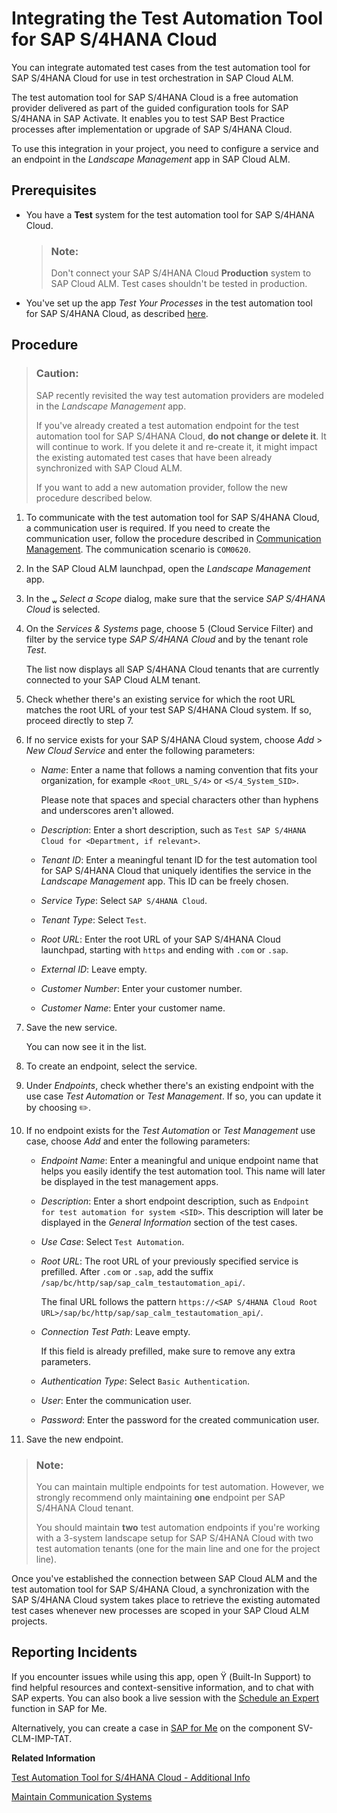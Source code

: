 <!-- loio07122541847b48fa9766044a8fc8c404 -->

<link rel="stylesheet" type="text/css" href="../css/sap-icons.css"/>

# Integrating the Test Automation Tool for SAP S/4HANA Cloud

You can integrate automated test cases from the test automation tool for SAP S/4HANA Cloud for use in test orchestration in SAP Cloud ALM.



The test automation tool for SAP S/4HANA Cloud is a free automation provider delivered as part of the guided configuration tools for SAP S/4HANA in SAP Activate. It enables you to test SAP Best Practice processes after implementation or upgrade of SAP S/4HANA Cloud.

To use this integration in your project, you need to configure a service and an endpoint in the *Landscape Management* app in SAP Cloud ALM.



<a name="loio07122541847b48fa9766044a8fc8c404__section_w5v_kcx_x4b"/>

## Prerequisites

-   You have a **Test** system for the test automation tool for SAP S/4HANA Cloud.

    > ### Note:  
    > Don't connect your SAP S/4HANA Cloud **Production** system to SAP Cloud ALM. Test cases shouldn't be tested in production.

-   You've set up the app *Test Your Processes* in the test automation tool for SAP S/4HANA Cloud, as described [here](https://help.sap.com/docs/SAP_S4HANA_CLOUD/2ab07d21f68c41109a2eef21b8fd8466/5d867592753c465aadb81115de672f91.html).




<a name="loio07122541847b48fa9766044a8fc8c404__section_tg2_sbx_x4b"/>

## Procedure

> ### Caution:  
> SAP recently revisited the way test automation providers are modeled in the *Landscape Management* app.
> 
> If you've already created a test automation endpoint for the test automation tool for SAP S/4HANA Cloud, **do not change or delete it**. It will continue to work. If you delete it and re-create it, it might impact the existing automated test cases that have been already synchronized with SAP Cloud ALM.
> 
> If you want to add a new automation provider, follow the new procedure described below.

1.  To communicate with the test automation tool for SAP S/4HANA Cloud, a communication user is required. If you need to create the communication user, follow the procedure described in [Communication Management](https://help.sap.com/viewer/0f69f8fb28ac4bf48d2b57b9637e81fa/LATEST/en-US/2e84a10c430645a88bdbfaaa23ac9ff7.html). The communication scenario is `COM0620`.

2.  In the SAP Cloud ALM launchpad, open the *Landscape Management* app.

3.  In the <span class="SAP-icons-V5"></span> *Select a Scope* dialog, make sure that the service *SAP S/4HANA Cloud* is selected.

4.  On the *Services & Systems* page, choose <span class="SAP-icons-V5"></span> \(Cloud Service Filter\) and filter by the service type *SAP S/4HANA Cloud* and by the tenant role *Test*.

    The list now displays all SAP S/4HANA Cloud tenants that are currently connected to your SAP Cloud ALM tenant.

5.  Check whether there's an existing service for which the root URL matches the root URL of your test SAP S/4HANA Cloud system. If so, proceed directly to step 7.

6.  If no service exists for your SAP S/4HANA Cloud system, choose *Add* \> *New Cloud Service* and enter the following parameters:

    -   *Name*: Enter a name that follows a naming convention that fits your organization, for example `<Root_URL_S/4>` or `<S/4_System_SID>`.

        Please note that spaces and special characters other than hyphens and underscores aren't allowed.

    -   *Description*: Enter a short description, such as `Test SAP S/4HANA Cloud for <Department, if relevant>`.

    -   *Tenant ID*: Enter a meaningful tenant ID for the test automation tool for SAP S/4HANA Cloud that uniquely identifies the service in the *Landscape Management* app. This ID can be freely chosen.

    -   *Service Type*: Select `SAP S/4HANA Cloud`.

    -   *Tenant Type*: Select `Test`.

    -   *Root URL*: Enter the root URL of your SAP S/4HANA Cloud launchpad, starting with `https` and ending with `.com` or `.sap`.

    -   *External ID*: Leave empty.

    -   *Customer Number*: Enter your customer number.

    -   *Customer Name*: Enter your customer name.


7.  Save the new service.

    You can now see it in the list.

8.  To create an endpoint, select the service.

9.  Under *Endpoints*, check whether there's an existing endpoint with the use case *Test Automation* or *Test Management*. If so, you can update it by choosing :pencil2:.

10. If no endpoint exists for the *Test Automation* or *Test Management* use case, choose *Add* and enter the following parameters:

    -   *Endpoint Name*: Enter a meaningful and unique endpoint name that helps you easily identify the test automation tool. This name will later be displayed in the test management apps.

    -   *Description*: Enter a short endpoint description, such as `Endpoint for test automation for system <SID>`. This description will later be displayed in the *General Information* section of the test cases.

    -   *Use Case*: Select `Test Automation`.

    -   *Root URL*: The root URL of your previously specified service is prefilled. After `.com` or `.sap`, add the suffix `/sap/bc/http/sap/sap_calm_testautomation_api/`.

        The final URL follows the pattern `https://<SAP S/4HANA Cloud Root URL>/sap/bc/http/sap/sap_calm_testautomation_api/`.

    -   *Connection Test Path*: Leave empty.

        If this field is already prefilled, make sure to remove any extra parameters.

    -   *Authentication Type*: Select `Basic Authentication`.

    -   *User*: Enter the communication user.

    -   *Password*: Enter the password for the created communication user.


11. Save the new endpoint.


> ### Note:  
> You can maintain multiple endpoints for test automation. However, we strongly recommend only maintaining **one** endpoint per SAP S/4HANA Cloud tenant.
> 
> You should maintain **two** test automation endpoints if you're working with a 3-system landscape setup for SAP S/4HANA Cloud with two test automation tenants \(one for the main line and one for the project line\).

Once you've established the connection between SAP Cloud ALM and the test automation tool for SAP S/4HANA Cloud, a synchronization with the SAP S/4HANA Cloud system takes place to retrieve the existing automated test cases whenever new processes are scoped in your SAP Cloud ALM projects.



<a name="loio07122541847b48fa9766044a8fc8c404__section_olf_bmk_lzb"/>

## Reporting Incidents

If you encounter issues while using this app, open <span class="SAP-icons-V5"></span> \(Built-In Support\) to find helpful resources and context-sensitive information, and to chat with SAP experts. You can also book a live session with the [Schedule an Expert](https://me.sap.com/app/sae) function in SAP for Me.

Alternatively, you can create a case in [SAP for Me](https://me.sap.com/app/casecreate) on the component SV-CLM-IMP-TAT.

**Related Information**  


[Test Automation Tool for S/4HANA Cloud - Additional Info](https://launchpad.support.sap.com/#/notes/2129147)

[Maintain Communication Systems](https://help.sap.com/viewer/0f69f8fb28ac4bf48d2b57b9637e81fa/LATEST/en-US/15663c157670410ca366623dff329396.html)

